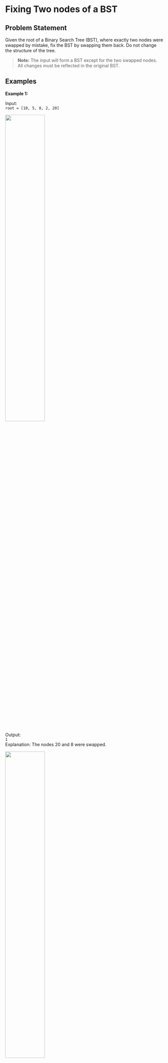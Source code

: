 # Fixing Two nodes of a BST

## Problem Statement

Given the root of a Binary Search Tree (BST), where exactly two nodes were swapped by mistake, fix the BST by swapping them back. Do not change the structure of the tree.

> **Note:** The input will form a BST except for the two swapped nodes. All changes must be reflected in the original BST.

## Examples

**Example 1:**

Input:  
`root = [10, 5, 8, 2, 20]`  

<img src="https://media.geeksforgeeks.org/img-practice/prod/addEditProblem/886490/Web/Other/blobid0_1738654776.png" width=50%>

Output:  
`1`  
Explanation: The nodes 20 and 8 were swapped.

<img src="https://media.geeksforgeeks.org/img-practice/prod/addEditProblem/886490/Web/Other/blobid1_1738654776.png" width=50%>

**Example 2:**

Input:  
`root = [5, 10, 20, 2, 8]` 
<img src="https://media.geeksforgeeks.org/img-practice/prod/addEditProblem/886490/Web/Other/blobid2_1738654931.png" width=50%>

Output:  
`1`  
Explanation: The nodes 10 and 5 were swapped.
<img src="https://media.geeksforgeeks.org/img-practice/prod/addEditProblem/886490/Web/Other/blobid3_1738654931.png" width=50%>
## Constraints

- 1 ≤ Number of nodes ≤ 10³

## Approach

- Perform an in-order traversal to find the two nodes that are out of order.
- Swap their values to restore the BST property.
- The structure of the tree must not be changed.
